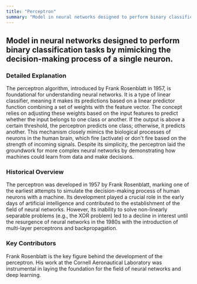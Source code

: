 ```yaml
---
title: "Perceptron"
summary: "Model in neural networks designed to perform binary classification tasks by mimicking the decision-making process of a single neuron."
---
```


## Model in neural networks designed to perform binary classification tasks by mimicking the decision-making process of a single neuron.

### Detailed Explanation

The perceptron algorithm, introduced by Frank Rosenblatt in 1957, is foundational for understanding neural networks. It is a type of linear classifier, meaning it makes its predictions based on a linear predictor function combining a set of weights with the feature vector. The concept relies on adjusting these weights based on the input features to predict whether the input belongs to one class or another. If the output is above a certain threshold, the perceptron predicts one class; otherwise, it predicts another. This mechanism closely mimics the biological processes of neurons in the human brain, which fire (activate) or don't fire based on the strength of incoming signals. Despite its simplicity, the perceptron laid the groundwork for more complex neural networks by demonstrating how machines could learn from data and make decisions.

### Historical Overview

The perceptron was developed in 1957 by Frank Rosenblatt, marking one of the earliest attempts to simulate the decision-making process of human neurons with a machine. Its development played a crucial role in the early days of artificial intelligence and contributed to the establishment of the field of neural networks. However, its inability to solve non-linearly separable problems (e.g., the XOR problem) led to a decline in interest until the resurgence of neural networks in the 1980s with the introduction of multi-layer perceptrons and backpropagation.

### Key Contributors

Frank Rosenblatt is the key figure behind the development of the perceptron. His work at the Cornell Aeronautical Laboratory was instrumental in laying the foundation for the field of neural networks and deep learning.

